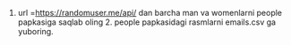 1. url =https://randomuser.me/api/ dan barcha man va womenlarni people papkasiga saqlab oling 2. people papkasidagi rasmlarni emails.csv ga yuboring.